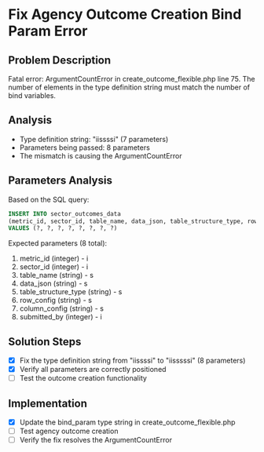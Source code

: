 # Fix Agency Outcome Creation Bind Param Error

## Problem Description
Fatal error: ArgumentCountError in create_outcome_flexible.php line 75. The number of elements in the type definition string must match the number of bind variables.

## Analysis
- Type definition string: "iissssi" (7 parameters)
- Parameters being passed: 8 parameters
- The mismatch is causing the ArgumentCountError

## Parameters Analysis
Based on the SQL query:
```sql
INSERT INTO sector_outcomes_data 
(metric_id, sector_id, table_name, data_json, table_structure_type, row_config, column_config, submitted_by) 
VALUES (?, ?, ?, ?, ?, ?, ?, ?)
```

Expected parameters (8 total):
1. metric_id (integer) - i
2. sector_id (integer) - i  
3. table_name (string) - s
4. data_json (string) - s
5. table_structure_type (string) - s
6. row_config (string) - s
7. column_config (string) - s
8. submitted_by (integer) - i

## Solution Steps
- [x] Fix the type definition string from "iissssi" to "iisssssi" (8 parameters)
- [x] Verify all parameters are correctly positioned
- [ ] Test the outcome creation functionality

## Implementation
- [x] Update the bind_param type string in create_outcome_flexible.php
- [ ] Test agency outcome creation
- [ ] Verify the fix resolves the ArgumentCountError

